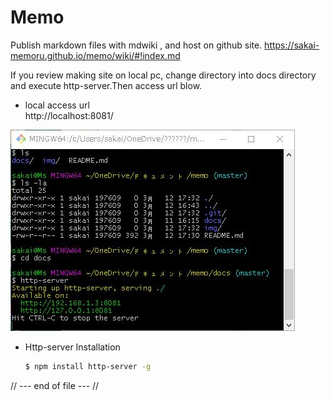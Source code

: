 Memo
==============

Publish markdown files with mdwiki , and host on github site.
https://sakai-memoru.github.io/memo/wiki/#!index.md

If you review making site on local pc, change directory into docs directory and execute http-server.Then access url blow.

* local access url  
http://localhost:8081/

![http-server-execution](img/http-server-execution.jpg)


* Http-server Installation
  ```bash
  $ npm install http-server -g
  ```

// --- end of file --- //

